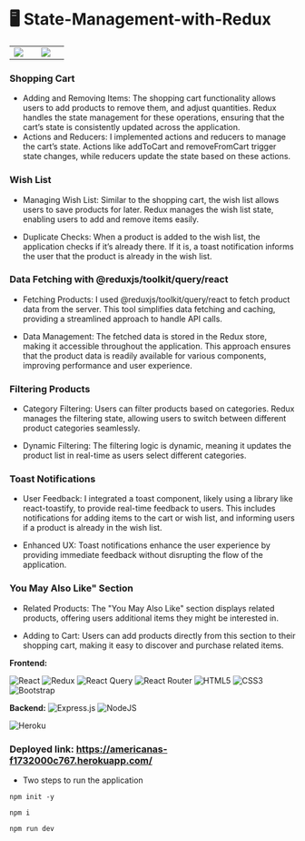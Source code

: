 # 🖥️ State-Management-with-Redux

<table>
  <tr>
    <td><img src="https://github.com/americanoame/react-flip-cards/assets/77306236/c3bf58b7-8a24-46ae-bad2-98f7e498dbab)"><td>
    <td><img src="https://github.com/americanoame/State-Management-with-Redux/assets/77306236/ff6c7471-ab4b-47f7-8028-026357db09d4"><td>
  </tr>
</table>

### Shopping Cart

- Adding and Removing Items: The shopping cart functionality allows users to add products to remove them, and adjust quantities. Redux handles the state management for these operations, ensuring that the cart’s state is consistently updated across the application.
- Actions and Reducers: I implemented actions and reducers to manage the cart’s state. Actions like addToCart and removeFromCart trigger state changes, while reducers update the state based on these actions.

### Wish List

- Managing Wish List: Similar to the shopping cart, the wish list allows users to save products for later. Redux manages the wish list state, enabling users to add and remove items easily.

- Duplicate Checks: When a product is added to the wish list, the application checks if it’s already there. If it is, a toast notification informs the user that the product is already in the wish list.

### Data Fetching with @reduxjs/toolkit/query/react

- Fetching Products: I used @reduxjs/toolkit/query/react to fetch product data from the server. This tool simplifies data fetching and caching, providing a streamlined approach to handle API calls.

- Data Management: The fetched data is stored in the Redux store, making it accessible throughout the application. This approach ensures that the product data is readily available for various components, improving performance and user experience.

### Filtering Products

- Category Filtering: Users can filter products based on categories. Redux manages the filtering state, allowing users to switch between different product categories seamlessly.

- Dynamic Filtering: The filtering logic is dynamic, meaning it updates the product list in real-time as users select different categories.

### Toast Notifications

- User Feedback: I integrated a toast component, likely using a library like react-toastify, to provide real-time feedback to users. This includes notifications for adding items to the cart or wish list, and informing users if a product is already in the wish list.

- Enhanced UX: Toast notifications enhance the user experience by providing immediate feedback without disrupting the flow of the application.

### You May Also Like" Section

- Related Products: The "You May Also Like" section displays related products, offering users additional items they might be interested in.

- Adding to Cart: Users can add products directly from this section to their shopping cart, making it easy to discover and purchase related items.

**Frontend:**

![React](https://img.shields.io/badge/react-%2320232a.svg?style=for-the-badge&logo=react&logoColor=%2361DAFB)
![Redux](https://img.shields.io/badge/redux-%23593d88.svg?style=for-the-badge&logo=redux&logoColor=white)
![React Query](https://img.shields.io/badge/-React%20Query-FF4154?style=for-the-badge&logo=react%20query&logoColor=white)
![React Router](https://img.shields.io/badge/React_Router-CA4245?style=for-the-badge&logo=react-router&logoColor=white)
![HTML5](https://img.shields.io/badge/html5-%23E34F26.svg?style=for-the-badge&logo=html5&logoColor=white)
![CSS3](https://img.shields.io/badge/css3-%231572B6.svg?style=for-the-badge&logo=css3&logoColor=white)
![Bootstrap](https://img.shields.io/badge/bootstrap-%238511FA.svg?style=for-the-badge&logo=bootstrap&logoColor=white)

**Backend:**
![Express.js](https://img.shields.io/badge/express.js-%23404d59.svg?style=for-the-badge&logo=express&logoColor=%2361DAFB)
![NodeJS](https://img.shields.io/badge/node.js-6DA55F?style=for-the-badge&logo=node.js&logoColor=white)

![Heroku](https://img.shields.io/badge/heroku-%23430098.svg?style=for-the-badge&logo=heroku&logoColor=white)
### Deployed link: https://americanas-f1732000c767.herokuapp.com/

- Two steps to run the application

```
npm init -y
```

```
npm i
```

```
npm run dev
```
